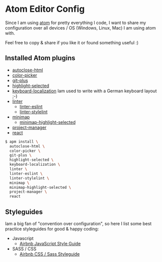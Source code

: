# Atom Editor Config

Since I am using [atom](https://atom.io) for pretty everything I code, I want to
share my configuration over all devices / OS (Windows, Linux, Mac) I am using atom with.

Feel free to copy & share if you like it or found something useful :)

## Installed Atom plugins

-   [autoclose-html](https://atom.io/packages/autoclose-html)
-   [color-picker](https://atom.io/packages/color-picker)
-   [git-plus](https://atom.io/packages/git-plus)
-   [highlight-selected](https://atom.io/packages/highlight-selected)
-   [keyboard-localization](https://atom.io/packages/keyboard-localization)
    Iam used to write with a German keyboard layout ;-)
-   [linter](https://atom.io/packages/linter)
    -   [linter-eslint](https://atom.io/packages/linter-eslint)
    -   [linter-stylelint](https://atom.io/packages/linter-stylelint)
-   [minimap](https://atom.io/packages/minimap)
    -   [minimap-highlight-selected](https://atom.io/packages/minimap-highlight-selected)
-   [project-manager](https://atom.io/packages/project-manager)
-   [react](https://atom.io/packages/react)

```sh
$ apm install \
  autoclose-html \
  color-picker \
  git-plus \
  highlight-selected \
  keyboard-localization \
  linter \
  linter-eslint \
  linter-stylelint \
  minimap \
  minimap-highlight-selected \
  project-manager \
  react
```

## Styleguides

Iam a big fan of "convention over configuration", so here I list some best
practice styleguides for good & happy coding:

-   Javascript
    -   [Airbnb JavaScript Style Guide](https://github.com/airbnb/javascript)
-   SASS / CSS
    -   [Airbnb CSS / Sass Styleguide](https://github.com/airbnb/css)
